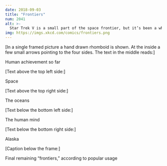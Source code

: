 ```yaml
---
date: 2018-09-03
title: "Frontiers"
num: 2041
alt: >-
  Star Trek V is a small part of the space frontier, but it’s been a while since that movie came out so I assume we’ve finished exploring it by now.
img: https://imgs.xkcd.com/comics/frontiers.png
---
```

[In a single framed picture a hand drawn rhomboid is shown. At the inside a few small arrows pointing to the four sides. The text in the middle reads:]

Human achievement so far

[Text above the top left side:]

Space

[Text above the top right side:]

The oceans

[Text below the bottom left side:]

The human mind

[Text below the bottom right side:]

Alaska

[Caption below the frame:]

Final remaining “frontiers,” according to popular usage